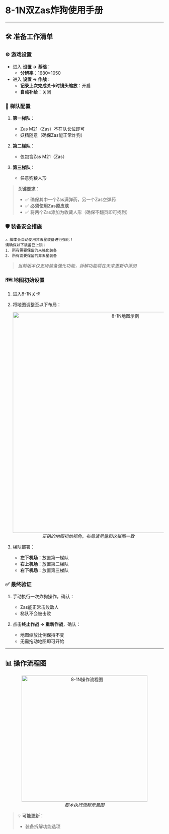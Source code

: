 # 8-1N双Zas炸狗使用手册

---

## 🛠 准备工作清单

### ⚙️ 游戏设置
- 进入 **设置 → 基础**：
  - **分辨率**：1680×1050
- 进入 **设置 → 作战**：
  - **记录上次完成关卡时镜头缩放**：开启
  - **自动补给**：关闭

### 👥 梯队配置
1. **第一梯队**：
   - Zas M21（Zas）不在队长位即可
   - 妖精随意（确保Zas能正常炸狗）
   
2. **第二梯队**：
   - 仅包含Zas M21（Zas）
   
3. **第三梯队**：
   - 任意狗粮人形

> **关键要求**：
> - ✅ 确保其中一个Zas满弹药，另一个Zas空弹药
> - ✅ **必须使用Zas原皮肤**
> - ✅ 将两个Zas添加为收藏人形（确保不翻页即可找到）

### 🛡 装备安全措施
```!
⚠️ 脚本会自动使用非五星装备进行强化！
请确保以下装备已上锁：
1. 所有需要保留的未强化装备
2. 所有需要保留的非五星装备
```
> *当前版本仅支持装备强化功能，拆解功能将在未来更新中添加*

### 🗺 地图初始设置
1. 进入8-1N关卡
2. 将地图调整至以下布局：
   <p align="center">
     <img alt="8-1N地图示例" src="https://cdn.jsdelivr.net/gh/LeonNagant/MaaGF1_Test/example_img/8-1N/map_example.png" width="700">
     <br><em>正确的地图初始视角，布局请尽量和这张图一致</em>
   </p>

3. 梯队部署：
   - **左下机场**：放置第一梯队
   - **右上机场**：放置第二梯队
   - **右下机场**：放置第三梯队

### ✅ 最终验证
1. 手动执行一次炸狗操作，确认：
   - Zas能正常击败敌人
   - 梯队不会被击败
   
2. 点击**终止作战 → 重新作战**，确认：
   - 地图缩放比例保持不变
   - 无需拖动地图即可开始

---

## 📊 操作流程图
<p align="center">
  <img alt="8-1N操作流程图" src="https://cdn.jsdelivr.net/gh/LeonNagant/MaaGF1_Test/example_img/8-1N/mermaid.png" width="400">
  <br><em>脚本执行流程示意图</em>
</p>



> 💡 **可能更新**：
> 
> - 装备拆解功能选项